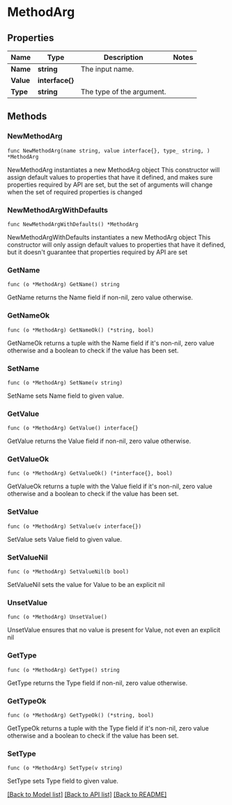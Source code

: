# MethodArg

## Properties

Name | Type | Description | Notes
------------ | ------------- | ------------- | -------------
**Name** | **string** | The input name. | 
**Value** | **interface{}** |  | 
**Type** | **string** | The type of the argument. | 

## Methods

### NewMethodArg

`func NewMethodArg(name string, value interface{}, type_ string, ) *MethodArg`

NewMethodArg instantiates a new MethodArg object
This constructor will assign default values to properties that have it defined,
and makes sure properties required by API are set, but the set of arguments
will change when the set of required properties is changed

### NewMethodArgWithDefaults

`func NewMethodArgWithDefaults() *MethodArg`

NewMethodArgWithDefaults instantiates a new MethodArg object
This constructor will only assign default values to properties that have it defined,
but it doesn't guarantee that properties required by API are set

### GetName

`func (o *MethodArg) GetName() string`

GetName returns the Name field if non-nil, zero value otherwise.

### GetNameOk

`func (o *MethodArg) GetNameOk() (*string, bool)`

GetNameOk returns a tuple with the Name field if it's non-nil, zero value otherwise
and a boolean to check if the value has been set.

### SetName

`func (o *MethodArg) SetName(v string)`

SetName sets Name field to given value.


### GetValue

`func (o *MethodArg) GetValue() interface{}`

GetValue returns the Value field if non-nil, zero value otherwise.

### GetValueOk

`func (o *MethodArg) GetValueOk() (*interface{}, bool)`

GetValueOk returns a tuple with the Value field if it's non-nil, zero value otherwise
and a boolean to check if the value has been set.

### SetValue

`func (o *MethodArg) SetValue(v interface{})`

SetValue sets Value field to given value.


### SetValueNil

`func (o *MethodArg) SetValueNil(b bool)`

 SetValueNil sets the value for Value to be an explicit nil

### UnsetValue
`func (o *MethodArg) UnsetValue()`

UnsetValue ensures that no value is present for Value, not even an explicit nil
### GetType

`func (o *MethodArg) GetType() string`

GetType returns the Type field if non-nil, zero value otherwise.

### GetTypeOk

`func (o *MethodArg) GetTypeOk() (*string, bool)`

GetTypeOk returns a tuple with the Type field if it's non-nil, zero value otherwise
and a boolean to check if the value has been set.

### SetType

`func (o *MethodArg) SetType(v string)`

SetType sets Type field to given value.



[[Back to Model list]](../README.md#documentation-for-models) [[Back to API list]](../README.md#documentation-for-api-endpoints) [[Back to README]](../README.md)


